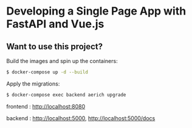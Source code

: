 # Developing a Single Page App with FastAPI and Vue.js

## Want to use this project?

Build the images and spin up the containers:

```sh
$ docker-compose up -d --build
```

Apply the migrations:

```sh
$ docker-compose exec backend aerich upgrade
```
frontend : [http://localhost:8080](http://localhost:8080) 

backend : [http://localhost:5000](http://localhost:5000), [http://localhost:5000/docs](http://localhost:5000/docs)
